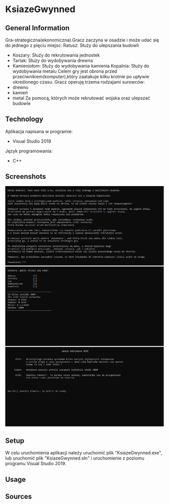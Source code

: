 # KsiazeGwynned
## General Information
 Gra-strategiczna(ekonomiczna).Gracz zaczyna w osadzie i może udać się do jednego z pięciu miejsc:
Ratusz: Służy do ulepszania budowli
* Koszary: Służy do rekrutowania jednostek
* Tartak: Służy do wydobywania drewna
* Kamieniołom: Służy do wydobywania kamienia
Kopalnia: Służy do wydobywania metalu
Celem gry jest obrona przed przeciwnikiem(komputer),który zaatakuje kilku krotnie po upływie określonego czasu. Gracz operuję trzema rodzajami surowców:
* drewno
* kamień 
* metal
Za pomocą, których może rekrutować wojska oraz ulepszać budowle

## Technology 
 Aplikacja napisana w programie:
* Visual Studio 2019

 Język programowania:
* C++
## Screenshots
![scr1](screenshots/scr1.png)
![scr2](screenshots/scr2.png)
![scr3](screenshots/scr3.png)

## Setup
 W celu uruchomienia aplikacji należy uruchomić plik "KsiazeGwynned.exe",
 lub uruchomić plik "KsiazeGwynned.sln" i uruchomienie z poziomu programu Visual Studio 2019.
## Usage

## Sources


